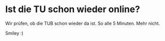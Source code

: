 # Ist die TU schon wieder online?

Wir prüfen, ob die TUB schon wieder da ist.
So alle 5 Minuten.
Mehr nicht.

Smiley :)
